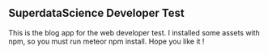 ## SuperdataScience Developer Test

This is the blog app for the web developer test. I installed some assets with npm, so you must run meteor npm install. Hope you like it !